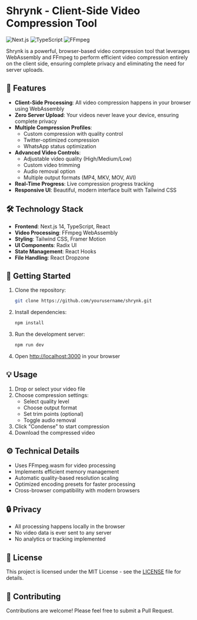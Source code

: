 # Shrynk - Client-Side Video Compression Tool

![Next.js](https://img.shields.io/badge/Next.js-14-black)
![TypeScript](https://img.shields.io/badge/TypeScript-5-blue)
![FFmpeg](https://img.shields.io/badge/FFmpeg-0.12-green)

Shrynk is a powerful, browser-based video compression tool that leverages WebAssembly and FFmpeg to perform efficient video compression entirely on the client side, ensuring complete privacy and eliminating the need for server uploads.

## 🚀 Features

- **Client-Side Processing**: All video compression happens in your browser using WebAssembly
- **Zero Server Upload**: Your videos never leave your device, ensuring complete privacy
- **Multiple Compression Profiles**:
  - Custom compression with quality control
  - Twitter-optimized compression
  - WhatsApp status optimization
- **Advanced Video Controls**:
  - Adjustable video quality (High/Medium/Low)
  - Custom video trimming
  - Audio removal option
  - Multiple output formats (MP4, MKV, MOV, AVI)
- **Real-Time Progress**: Live compression progress tracking
- **Responsive UI**: Beautiful, modern interface built with Tailwind CSS

## 🛠️ Technology Stack

- **Frontend**: Next.js 14, TypeScript, React
- **Video Processing**: FFmpeg WebAssembly
- **Styling**: Tailwind CSS, Framer Motion
- **UI Components**: Radix UI
- **State Management**: React Hooks
- **File Handling**: React Dropzone

## 🚀 Getting Started

1. Clone the repository:
   ```bash
   git clone https://github.com/yourusername/shrynk.git
   ```

2. Install dependencies:
   ```bash
   npm install
   ```

3. Run the development server:
   ```bash
   npm run dev
   ```

4. Open [http://localhost:3000](http://localhost:3000) in your browser

## 💡 Usage

1. Drop or select your video file
2. Choose compression settings:
   - Select quality level
   - Choose output format
   - Set trim points (optional)
   - Toggle audio removal
3. Click "Condense" to start compression
4. Download the compressed video

## ⚙️ Technical Details

- Uses FFmpeg.wasm for video processing
- Implements efficient memory management
- Automatic quality-based resolution scaling
- Optimized encoding presets for faster processing
- Cross-browser compatibility with modern browsers

## 🔒 Privacy

- All processing happens locally in the browser
- No video data is ever sent to any server
- No analytics or tracking implemented

## 📝 License

This project is licensed under the MIT License - see the [LICENSE](LICENSE) file for details.

## 🤝 Contributing

Contributions are welcome! Please feel free to submit a Pull Request.
